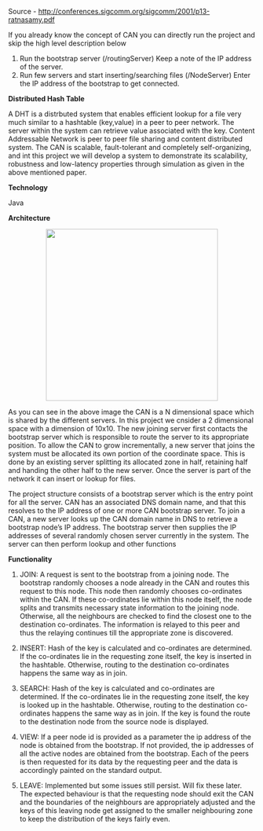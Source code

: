Source - http://conferences.sigcomm.org/sigcomm/2001/p13-ratnasamy.pdf


If you already know the concept of CAN you can directly run the project and skip the high level description below

1. Run the bootstrap server (/routingServer)
   Keep a note of the IP address of the server.
2. Run few servers and start inserting/searching files (/NodeServer)
   Enter the IP address of the bootstrap to get connected. 

<b> Distributed Hash Table </b>

A DHT is a distrbuted system that enables efficient lookup for a file very much similar to a hashtable (key,value) in a peer to peer network. The server within the system can retrieve value associated with the key. Content Addressable Network is peer to peer file sharing and content distributed system. The CAN is scalable, fault-tolerant and completely self-organizing,
and int this project we will develop a system to demonstrate its scalability, robustness and low-latency properties through simulation as given in the above mentioned paper.

<b> Technology </b>

Java 

<b> Architecture </b>
<p align="center">
  <img src="https://github.com/krs8785/DistributedHashTable_ContentAddressableNetwork/upload/master/src/com/CAN/testFiles/abc.png" width="350"/>
</p>

As you can see in the above image the CAN is a N dimensional space which is shared by the different servers. In this project we cnsider a 2 dimensional space with a dimension of 10x10. The new joining server first contacts the bootstrap server which is responsible to route the server to its appropriate position. To allow the CAN to grow incrementally, a new server that joins the system must be allocated its own portion of the coordinate space. This is done by an existing server splitting its allocated zone in half, retaining half and handing the other half to the new server. Once the server is part of the network it can insert or lookup for files.

The project structure consists of a bootstrap server which is the entry point for all the server. CAN has an associated DNS domain
name, and that this resolves to the IP address of one or more CAN bootstrap server. To join a CAN, a new server looks up the CAN domain name in DNS to retrieve a bootstrap node’s IP address. The bootstrap server then supplies the IP addresses of several randomly chosen server currently in the system. The server can then perform lookup and other functions

<b> Functionality </b>
  
1. JOIN: A request is sent to the bootstrap from a joining node. The bootstrap randomly chooses a node already in the CAN and routes this request to this node. This node then randomly chooses co-ordinates within the CAN. If these co-ordinates lie within this node itself, the node splits and transmits necessary state information to the joining node. Otherwise, all the neighbours are checked to find the closest one to the destination co-ordinates. The information is relayed to this peer and thus the relaying continues till the appropriate zone is discovered.

2. INSERT: Hash of the key is calculated and co-ordinates are determined. If the co-ordinates lie in the requesting zone itself, the key is inserted in the hashtable. Otherwise, routing to the destination co-ordinates happens the same way as in join.

3. SEARCH: Hash of the key is calculated and co-ordinates are determined. If the co-ordinates lie in the requesting zone itself, the key is looked up in the hashtable. Otherwise, routing to the destination co-ordinates happens the same way as in join. If the key is found the route to the destination node from the source node is displayed.

4. VIEW: If a peer node id is provided as a parameter the ip address of the node is obtained from the bootstrap. If not provided, the ip addresses of all the active nodes are obtained from the bootstrap. Each of the peers is then requested for its data by the requesting peer and the data is accordingly painted on the standard output.

5. LEAVE: Implemented but some issues still persist. Will fix these later. The expected behaviour is that the requesting node should exit the CAN and the boundaries of the neighbours are appropriately adjusted and the keys of this leaving node get assigned to the smaller neighbouring zone to keep the distribution of the keys fairly even.


